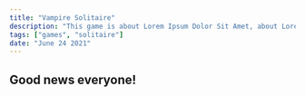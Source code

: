 ```yaml
---
title: "Vampire Solitaire"
description: "This game is about Lorem Ipsum Dolor Sit Amet, about Lorem Ipsum Dolor Sit Amet, about Lorem Ipsum Dolor Sit Amet, about Lorem Ipsum Dolor Sit Amet, about Lorem Ipsum Dolor Sit Amet, about Lorem Ipsum Dolor Sit Amet, about Lorem Ipsum Dolor Sit Amet, about Lorem Ipsum Dolor Sit Amet, and about Lorem Ipsum Dolor Sit Amet."
tags: ["games", "solitaire"]
date: "June 24 2021"
---
```



## Good news everyone!
